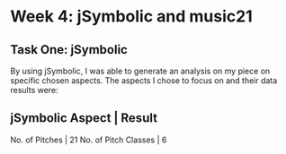 # Week 4: jSymbolic and music21

## Task One: jSymbolic
By using jSymbolic, I was able to generate an analysis on my piece on specific chosen aspects. The aspects I chose to focus on and their data results were:

jSymbolic Aspect | Result
--------------------------
No. of Pitches | 21
No. of Pitch Classes | 6

